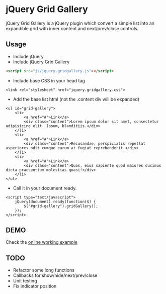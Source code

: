 jQuery Grid Gallery
===================

jQuery Grid Gallery is a jQuery plugin which convert a simple list into an expandible grid with inner content and next/prev/close controls.

Usage
-----
* Include jQuery
* Include jQuery Grid Gallery

```html
<script src="js/jquery.gridgallery.js"></script>
```

* Include base CSS in your head tag

```
<link rel="stylesheet" href="jquery.gridgallery.css">
```

* Add the base list html (not the .content div will be expanded)

```
<ul id="grid-gallery">
    <li>
        <a href="#">Link</a>
        <div class="content">Lorem ipsum dolor sit amet, consectetur adipisicing elit. Ipsum, blanditiis.</div>
    </li>
    <li>
        <a href="#">Link</a>
        <div class="content">Recusandae, perspiciatis repellat asperiores odit cumque earum at fugiat reprehenderit.</div>
    </li>
    <li>
        <a href="#">Link</a>
        <div class="content">Quos, eius sapiente quod maiores ducimus dicta praesentium molestias quasi!</div>
    </li>
</ul>
```

* Call it in your document ready.

```
<script type="text/javascript">
    jQuery(document).ready(function($) {
        $("#grid-gallery").gridGallery();
    });
</script>
```

DEMO
----
Check the [online working example](http://plnkr.co/rjBkwF29GdvQCE4NNRL3)

TODO
----

* Refactor some long functions
* Callbacks for show/hide/next/prev/close
* Unit testing
* Fix indicator position
